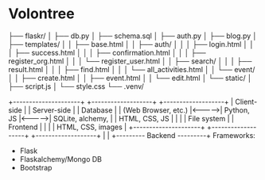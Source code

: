 # Volontree
├── flaskr/
│   ├── db.py
│   ├── schema.sql
│   ├── auth.py
│   ├── blog.py
│   ├── templates/
│   │   ├── base.html
│   │   ├── auth/
│   │   │   ├── login.html
│   │   │   ├── success.html
│   │   │   ├── confirmation.html
│   │   │   ├── register_org.html
│   │   │   └── register_user.html
│   │   ├── search/
│   │   │   ├── result.html
│   │   │   ├── find.html
│   │   │   └── all_activities.html
│   │   └── event/
│   │       ├── create.html
│   │       ├── event.html
│   │       └── edit.html
│   └── static/
│       ├── script.js
│       └── style.css
└── .venv/



+---------------------+       +-------------------+       +-------------------+
| Client-side         |       | Server-side       |       | Database          |
| (Web Browser, etc.) |<----->| Python, JS        |<----->| SQLite, alchemy,  |
| HTML, CSS, JS       |       |                   |       | File system       |
| Frontend            |       |                   |       | HTML, CSS, images |
+---------------------+       +-------------------+       +-------------------+
                                         |                           |
                                         +--------- Backend ---------+
Frameworks:
- Flask
- Flaskalchemy/Mongo DB
- Bootstrap


